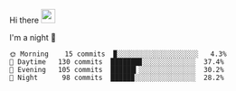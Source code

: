 Hi there <img src="https://media.giphy.com/media/hvRJCLFzcasrR4ia7z/giphy.gif" width="25px">

<!--START_SECTION:productive-box-->
I'm a night 🦉

```text
🌞 Morning    15 commits  ▉░░░░░░░░░░░░░░░░░░░░   4.3%
🌆 Daytime   130 commits  ███████▊░░░░░░░░░░░░░  37.4%
🌃 Evening   105 commits  ██████▎░░░░░░░░░░░░░░  30.2%
🌙 Night      98 commits  █████▉░░░░░░░░░░░░░░░  28.2%
```
<!--END_SECTION:productive-box-->

